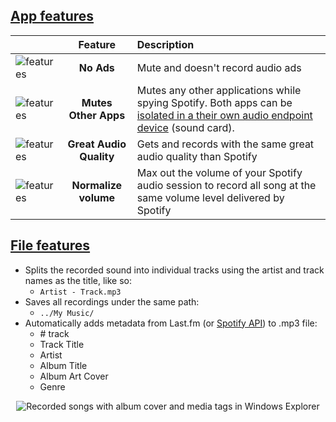 ## [App features](#app-features)

|| Feature | Description |
| - | :-: | :- |
| <img alt="features" src="./assets/images/feature_no_ad.png" /> | __No Ads__ | Mute and doesn't record audio ads |
| <img alt="features" src="./assets/images/feature_mute_apps.png" /> | __Mutes Other Apps__ | Mutes any other applications while spying Spotify. Both apps can be [isolated in a their own audio endpoint device](./faq.html#spotify-audio-endpoint) (sound card). |
| <img alt="features" src="./assets/images/feature_audio_quality.png" /> | __Great Audio Quality__ | Gets and records with the same great audio quality than Spotify |
| <img alt="features" src="./assets/images/feature_max_out.png" /> | __Normalize volume__ | Max out the volume of your Spotify audio session to record all song at the same volume level delivered by Spotify |

## [File features](#file-features)
- Splits the recorded sound into individual tracks using the artist and track names as the title, like so:
   - `Artist - Track.mp3`
- Saves all recordings under the same path:
   - `../My Music/`
- Automatically adds metadata from Last.fm (or [Spotify API](./faq.html#get-mp3-metadata-from-spotify-api)) to .mp3 file:
   - \# track
   - Track Title
   - Artist
   - Album Title
   - Album Art Cover
   - Genre

<p align="center"><img alt="Recorded songs with album cover and media tags in Windows Explorer" src="./assets/images/saved_songs_list.png" /></p>
